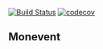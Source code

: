 [![Build Status](https://travis-ci.org/slopes/Monevent.svg?branch=develop)](https://travis-ci.org/slopes/Monevent) [![codecov](https://codecov.io/gh/slopes/Monevent/branch/develop/graph/badge.svg)](https://codecov.io/gh/slopes/Monevent)

Monevent
--------
